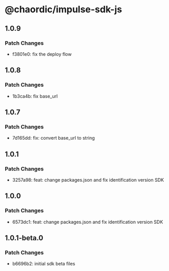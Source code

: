 # @chaordic/impulse-sdk-js

## 1.0.9

### Patch Changes

- f3801e0: fix the deploy flow

## 1.0.8

### Patch Changes

- 1b3ca4b: fix base_url

## 1.0.7

### Patch Changes

- 7d165dd: fix: convert base_url to string

## 1.0.1

### Patch Changes

- 3257a98: feat: change packages.json and fix identification version SDK

## 1.0.0

### Patch Changes

- 6573dc1: feat: change packages.json and fix identification version SDK

## 1.0.1-beta.0

### Patch Changes

- b6696b2: initial sdk beta files
